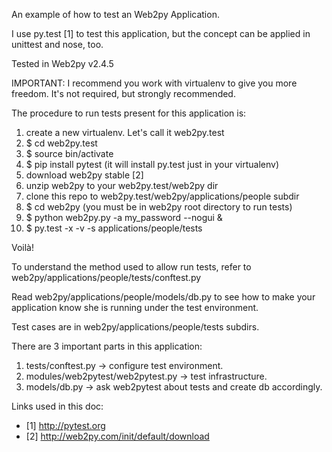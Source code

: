 
An example of how to test an Web2py Application.

I use py.test [1] to test this application, but the concept can be applied in unittest and nose, too.

Tested in Web2py v2.4.5

IMPORTANT: I recommend you work with virtualenv to give you more freedom. It's not required, but strongly recommended.

The procedure to run tests present for this application is:

1. create a new virtualenv. Let's call it web2py.test
1. $ cd web2py.test
1. $ source bin/activate
1. $ pip install pytest (it will install py.test just in your virtualenv)
1. download web2py stable [2]
1. unzip web2py to your web2py.test/web2py dir
1. clone this repo to web2py.test/web2py/applications/people subdir
1. $ cd web2py (you must be in web2py root directory to run tests)
1. $ python web2py.py -a my_password --nogui &
1. $ py.test -x -v -s applications/people/tests

Voilà!

To understand the method used to allow run tests, refer to web2py/applications/people/tests/conftest.py

Read web2py/applications/people/models/db.py to see how to make your application know she is running under the test environment.

Test cases are in web2py/applications/people/tests subdirs.


There are 3 important parts in this application:

1. tests/conftest.py -> configure test environment.
1. modules/web2pytest/web2pytest.py -> test infrastructure.
1. models/db.py -> ask web2pytest about tests and create db accordingly.


Links used in this doc:

- [1] http://pytest.org
- [2] http://web2py.com/init/default/download
